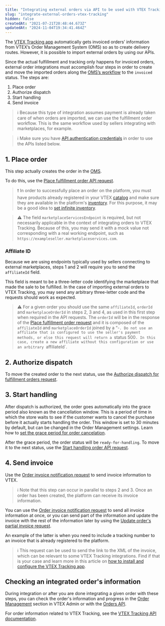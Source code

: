 ```yaml
---
title: "Integrating external orders via API to be used with VTEX Tracking"
slug: "integrate-external-orders-vtex-tracking"
hidden: false
createdAt: "2021-07-21T20:48:44.673Z"
updatedAt: "2024-11-04T19:34:41.464Z"
---
```

The [VTEX Tracking app](https://help.vtex.com/en/tutorial/visao-geral-vtex-tracking--1uDRquVudbPuoK05MtbZGh#) automatically gets invoiced orders’ information from VTEX’s Order Management System (OMS) so as to create delivery routes. However, it is possible to import external orders by using our APIs.

Since the actual fulfillment and tracking only happens for invoiced orders, external order integrations must accomplish four steps in order to create and move the imported orders along the [OMS’s workflow](https://help.vtex.com/en/tutorial/fluxo-de-pedido--tutorials_196#) to the `invoiced` status. The steps are:

1. Place order
2. Authorize dispatch
3. Start handling
4. Send invoice

>ℹ️ Because this type of integration assumes payment is already taken care of when orders are imported, we can use the fulfillment order workflow. This is the same workflow used by sellers integrating with marketplaces, for example.

>ℹ️ Make sure you have [API authentication credentials](https://developers.vtex.com/docs/guides/getting-started-authentication) in order to use the APIs listed below.

## 1. Place order

This step actually creates the order in the [OMS](https://help.vtex.com/en/tutorial/lista-de-pedidos--tutorials_200#).

To do this, use the [Place fulfillment order API request](https://developers.vtex.com/docs/api-reference/marketplace-protocol-external-marketplace-orders#post-/api/fulfillment/pvt/orders).

>❗ In order to successfully place an order on the platform, you must have products already registered in your VTEX [catalog](https://help.vtex.com/tracks/catalog-101--5AF0XfnjfWeopIFBgs3LIQ#) and make sure they are available in the platform's [inventory](https://help.vtex.com/en/tutorial/managing-stock-items--tutorials_139#). For this purpose, it may be a good idea to [set infinite inventory](https://help.vtex.com/en/tutorial/managing-stock-items--tutorials_139#inventory-table-fields).

>⚠️ The field `marketplaceServicesEndpoint` is required, but not necessarily applicable in the context of integrating orders to VTEX Tracking. Because of this, you may send it with a mock value not corresponding with a real working endpoint, such as `https://exampleseller.marketplaceservices.com`.

### Affiliate ID

Because we are using endpoints typically used by sellers connecting to external marketplaces, steps 1 and 2 will require you to send the `affiliateId` field. 

This field is meant to be a three-letter code identifying the marketplace that made the sale to be fulfilled. In the case of importing external orders to VTEX Tracking, you may send any arbitrary three-letter code and the requests should work as expected.

>⚠️ For a given order you should use the same `affiliateId`, `orderId` and `marketplaceOrderId` in steps 2, 3 and 4, as used in this first step when required in the API requests. The `orderId` will be in the response of the [Place fulfillment order request](https://developers.vtex.com/docs/api-reference/marketplace-protocol-external-marketplace-orders#post-/api/fulfillment/pvt/orders) and it is composed of the `affiliateId` and `marketplaceOrderId` joined by a “-`.
> Do not use an affiliate that is configured to use the seller's payment methods, or else this request will return a `status 500`. In this case, create a new affiliate without this configuration or use an arbitrary `affiliateId`.


## 2. Authorize dispatch

To move the created order to the next status, use the [Authorize dispatch for fulfillment orders request](https://developers.vtex.com/docs/api-reference/marketplace-protocol-external-marketplace-orders#post-/api/fulfillment/pvt/orders/-orderId-/fulfill).


## 3. Start handling

After dispatch is authorized, the order goes automatically into the grace period also known as the cancellation window. This is a period of time in which the store waits to see if the customer wants to cancel the purchase before it actually starts handling the order. This window is set to 30 minutes by default, but can be changed in the Order Management settings. Learn how to [set the grace period for order cancelation](https://help.vtex.com/en/tutorial/setting-the-grace-period-for-order-cancellation--jYFdnPDtNm4WCEkYWqqC#).

After the grace period, the order status will be `ready-for-handling`. To move it to the next status, use the [Start handling order API request](https://developers.vtex.com/vtex-rest-api/reference/starthandling).

## 4. Send invoice 

Use the [Order invoice notification request](https://developers.vtex.com/docs/api-reference/orders-api#post-/api/oms/pvt/orders/-orderId-/invoice) to send invoice information to VTEX.

>ℹ️ Note that this step can occur in parallel to steps 2 and 3. Once an order has been created, the platform can receive its invoice information.

You can use the [Order invoice notification request](https://developers.vtex.com/docs/api-reference/orders-api#post-/api/oms/pvt/orders/-orderId-/invoice) to send all invoice information at once, or you can send part of the information and update the invoice with the rest of the information later by using the  [Update order's partial invoice request](https://developers.vtex.com/vtex-rest-api/reference/updatepartialinvoicesendtrackingnumber).

An example of the latter is when you need to include a tracking number to an invoice that is already registered to the platform.

>ℹ️ This request can be used to send the link to the XML of the invoice, which can be relevant to some VTEX Tracking integrations. Find if that is your case and learn more in this article on [how to install and configure the VTEX Tracking app](https://help.vtex.com/pt/tutorial/how-to-install-and-setup-the-vtex-tracking-app-on-your-vtex-admin--3ejuFsJ1m0r08cT6afpIPf#).

## Checking an integrated order's information

During integration or after you are done integrating a given order with these steps, you can check the order's information and progress in the [Order Management](https://help.vtex.com/en/category/orders-management--2663q96EyQuYc20y0yYAEE#) section in VTEX Admin or with the [Orders API](https://developers.vtex.com/vtex-rest-api/reference/orders).

For order information related to VTEX Tracking, see the [VTEX Tracking API documentation](https://developers.vtex.com/docs/api-reference/tracking#overview).

